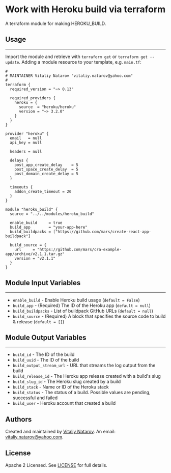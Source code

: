 # Work with Heroku build via terraform

A terraform module for making HEROKU_BUILD.


## Usage
----------------------
Import the module and retrieve with ```terraform get``` or ```terraform get --update```. Adding a module resource to your template, e.g. `main.tf`:

```
#
# MAINTAINER Vitaliy Natarov "vitaliy.natarov@yahoo.com"
#
terraform {
  required_version = "~> 0.13"

  required_providers {
    heroku = {
      source  = "heroku/heroku"
      version = "~> 3.2.0"
    }
  }
}

provider "heroku" {
  email   = null
  api_key = null

  headers = null

  delays {
    post_app_create_delay    = 5
    post_space_create_delay  = 5
    post_domain_create_delay = 5
  }

  timeouts {
    addon_create_timeout = 20
  }
}

module "heroku_build" {
  source = "../../modules/heroku_build"

  enable_build     = true
  build_app        = "your-app-here"
  build_buildpacks = ["https://github.com/mars/create-react-app-buildpack"]

  build_source = {
    url     = "https://github.com/mars/cra-example-app/archive/v2.1.1.tar.gz"
    version = "v2.1.1"
  }
}
```

## Module Input Variables
----------------------
- `enable_build` - Enable Heroku build usage (`default = False`)
- `build_app` - (Required) The ID of the Heroku app (`default = null`)
- `build_buildpacks` - List of buildpack GitHub URLs (`default = null`)
- `build_source` - (Required) A block that specifies the source code to build & release (`default = []`)

## Module Output Variables
----------------------
- `build_id` - The ID of the build
- `build_uuid` - The ID of the build
- `build_output_stream_url` - URL that streams the log output from the build
- `build_release_id` - The Heroku app release created with a build's slug
- `build_slug_id` - The Heroku slug created by a build
- `build_stack` - Name or ID of the Heroku stack
- `build_status` - The status of a build. Possible values are pending, successful and failed
- `build_user` - Heroku account that created a build


## Authors

Created and maintained by [Vitaliy Natarov](https://github.com/SebastianUA). An email: [vitaliy.natarov@yahoo.com](vitaliy.natarov@yahoo.com).

## License

Apache 2 Licensed. See [LICENSE](https://github.com/SebastianUA/terraform/blob/master/LICENSE) for full details.

